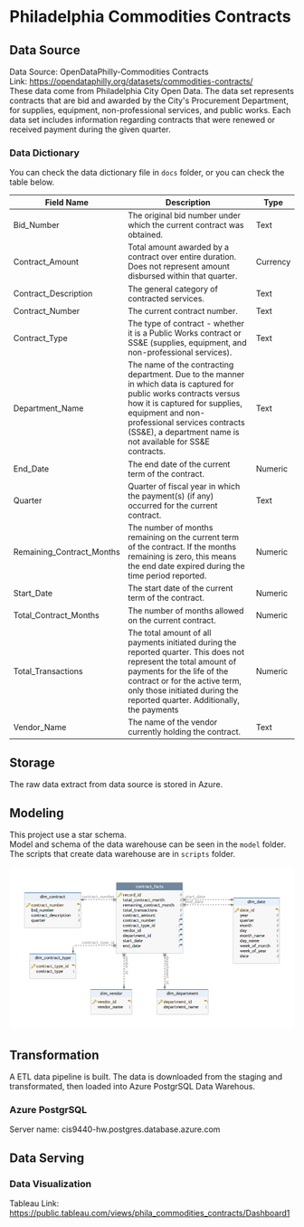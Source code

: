 # Philadelphia Commodities Contracts

## Data Source

Data Source: OpenDataPhilly-Commodities Contracts <br/>
Link: https://opendataphilly.org/datasets/commodities-contracts/ </br>
These data come from Philadelphia City Open Data. The data set represents contracts that are bid and awarded by the City's Procurement Department, for supplies, equipment, non-professional services, and public works. Each data set includes information regarding contracts that were renewed or received payment during the given quarter.

### Data Dictionary

You can check the data dictionary file in `docs` folder, or you can check the table below. <br/>

| Field Name | Description | Type |
|------|------|------|
| Bid_Number|The original bid number under which the current contract was obtained.|Text|
|Contract_Amount|Total amount awarded by a contract over entire duration. Does not represent amount disbursed within that quarter.|Currency|
|Contract_Description|The general category of contracted services.|Text|
|Contract_Number|The current contract number.|Text|
|Contract_Type|The type of contract - whether it is a Public Works contract or SS&E (supplies, equipment, and non-professional services).|Text|
|Department_Name|The name of the contracting department. Due to the manner in which data is captured for public works contracts versus how it is captured for supplies, equipment and non-professional services contracts (SS&E), a department name is not available for SS&E contracts.|Text|
|End_Date|The end date of the current term of the contract.|Numeric|
|Quarter|Quarter of fiscal year in which the payment(s) (if any) occurred for the current contract.|Text|
|Remaining_Contract_Months|The number of months remaining on the current term of the contract. If the months remaining is zero, this means the end date expired during the time period reported.|Numeric|
|Start_Date|The start date of the current term of the contract.|Numeric|
|Total_Contract_Months|The number of months allowed on the current contract.|Numeric|
|Total_Transactions|The total amount of all payments initiated during the reported quarter. This does not represent the total amount of payments for the life of the contract or for the active term, only those initiated during the reported quarter. Additionally, the payments|Numeric|
|Vendor_Name|The name of the vendor currently holding the contract.|Text|

## Storage

The raw data extract from data source is stored in Azure.

## Modeling

This project use a star schema. </br>
Model and schema of the data warehouse can be seen in the `model` folder. The scripts that create data warehouse are in `scripts` folder. </br>

![star shema of this project](/model/star_schema.png)

## Transformation

A ETL data pipeline is built. The data is downloaded from the staging and transformated, then loaded into Azure PostgrSQL Data Warehous.

### Azure PostgrSQL

Server name: cis9440-hw.postgres.database.azure.com
<!---Admin username: homework--->
<!---password: cis9440-hw--->

## Data Serving

### Data Visualization

Tableau Link: https://public.tableau.com/views/phila_commodities_contracts/Dashboard1
